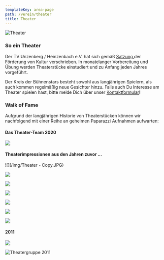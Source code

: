 ```yaml
---
templateKey: area-page
path: /verein/theater
title: Theater
---
```

![Theater](/img/theater-grid.jpg)

### So ein Theater

Der TV Unzenberg / Heinzenbach e.V. hat sich gemäß [Satzung ](/verein/satzung)der Förderung von Kultur verschrieben. In monatelanger Vorbereitung und Übung werden Theaterstücke einstudiert und zu Anfang jeden Jahres vorgeführt.

Der Kreis der Bühnenstars besteht sowohl aus langjährigen Spielern, als auch kommen regelmäßig neue Gesichter hinzu. Falls auch Du Interesse am Theater spielen hast, bitte melde Dich über unser [Kontaktformular](/kontakt)!

### Walk of Fame

Aufgrund der langjährigen Historie von Theaterstücken können wir nachfolgend mit einer Reihe an geheimen Paparazzi Aufnahmen aufwarten:

#### Das Theater-Team 2020

![](/img/Theater2020.jpg)

#### Theaterimpressionen aus den Jahren zuvor ...

![](/img/Theater - Copy.JPG)



![](/img/RTEmagicC_Darsteller_2015.JPG.jpg)

![](/img/FullSizeRender.jpg)

![](/img/RTEmagicC_Foto_1.JPG.jpg)

![](/img/RTEmagicC_Foto_2.JPG.jpg)

![](/img/RTEmagicC_theater_2015.jpg.jpg)

![](/img/RTEmagicC_Plakat_2014.pdf.jpg)

#### 2011

![](/img/RTEmagicC_Plakat_2011.pdf.jpg)

![Theatergruppe 2011](/img/RTEmagicC_Theatergruppe_2011.jpg.jpg "Theatergruppe 2011")